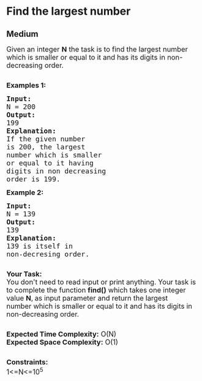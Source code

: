 # Find the largest number
## Medium
<div class="problems_problem_content__Xm_eO"><div>
<p><span style="font-size:18px">Given an integer <strong>N</strong>&nbsp;the task is to find the largest number which is smaller or equal to it and has its digits in non-decreasing order.</span><br>
&nbsp;</p>

<p><span style="font-size:18px"><strong>Examples 1:</strong></span></p>

<pre><span style="font-size:18px"><strong>Input:</strong>
N = 200
<strong>Output:</strong>
199
<strong>Explanation:</strong>
If the given number 
is 200, the largest 
number which is smaller 
or equal to it having 
digits in non decreasing 
order is 199.
</span></pre>

<p><strong><span style="font-size:18px">Example 2:</span></strong></p>

<pre><span style="font-size:18px"><strong>Input: </strong>
N = 139
<strong>Output:</strong>
139
<strong>Explanation:</strong>
139 is itself in 
non-decresing order.</span></pre>

<p><br>
<span style="font-size:18px"><strong>Your Task:</strong><br>
You don't need to read input or print anything. Your task is to complete the function <strong>find()</strong>&nbsp;which takes one integer value&nbsp;<strong>N</strong>,<strong>&nbsp;</strong>as input parameter&nbsp;and return the&nbsp;largest number&nbsp;which is smaller or equal to it and has its digits in non-decreasing order.</span></p>

<p><br>
<span style="font-size:18px"><strong>Expected Time Complexity:</strong>&nbsp;O(N)<br>
<strong>Expected Space Complexity:</strong>&nbsp;O(1)</span><br>
&nbsp;</p>

<p><span style="font-size:18px"><strong>Constraints:</strong><br>
1&lt;=N&lt;=10<sup>5</sup></span></p>
</div>
</div>